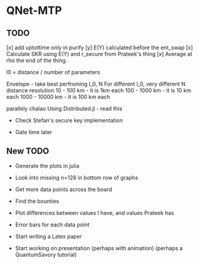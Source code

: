 # QNet-MTP


## TODO
[x] add uptottime only in purify
[y] E(Y) calculated before the ent_swap
[x] Calculate SKR using E(Y) and r_secure from Prateek's thing
[x] Average at rho the end of the thing.

l0 = distance / number of parameters

Envelope - take best perfroming l_0, N
For different l_0, very different N
distance resolution 
10 - 100 km - it is 1km each
100 - 1000 km - it is 10 km each
1000 - 10000 km - it is 100 km each

parallely chalao
Using Distributed.jl - read this

- Check Stefan's secure key implementation

- Gate time later









## New TODO
- Generate the plots in julia
- Look into missing n=128 in bottom row of graphs
- Get more data points across the board
- Find the bounties

- Plot differences between values I have, and values Prateek has
- Error bars for each data point

- Start writing a Latex paper
- Start working on presentation (perhaps with animation) (perhaps a QuantumSavory tutorial)